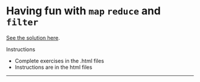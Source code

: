 # Having fun with `map` `reduce` and `filter`

[See the solution here][solution].

Instructions
- Complete exercises in the .html files
- Instructions are in the html files 

---

[solution]: https://github.com/thoughtworks-jumpstart/map-reduce-filter/tree/solution
